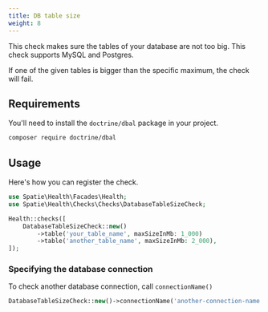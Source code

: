```yaml
---
title: DB table size
weight: 8
---
```


This check makes sure the tables of your database are not too big. This check supports MySQL and Postgres.

If one of the given tables is bigger than the specific maximum, the check will fail.

## Requirements

You'll need to install the `doctrine/dbal` package in your project.

```bash
composer require doctrine/dbal
```


## Usage

Here's how you can register the check.

```php
use Spatie\Health\Facades\Health;
use Spatie\Health\Checks\Checks\DatabaseTableSizeCheck;

Health::checks([
    DatabaseTableSizeCheck::new()
        ->table('your_table_name', maxSizeInMb: 1_000)
        ->table('another_table_name', maxSizeInMb: 2_000),
]);
```

### Specifying the database connection

To check another database connection, call `connectionName()`

```php
DatabaseTableSizeCheck::new()->connectionName('another-connection-name'),
```
